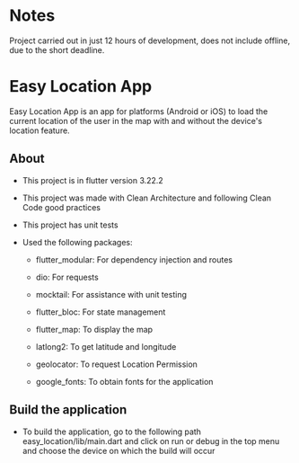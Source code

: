 # Notes

Project carried out in just 12 hours of development, does not include offline, due to the short deadline.

# Easy Location App

Easy Location App is an app for platforms (Android or iOS) to load the current location of the user in the map with and without the device's location feature.

## About
* This project is in flutter version 3.22.2

* This project was made with Clean Architecture and following Clean Code good practices

* This project has unit tests

* Used the following packages:

    - flutter_modular: For dependency injection and routes

    - dio: For requests

    - mocktail: For assistance with unit testing

    - flutter_bloc: For state management

    - flutter_map: To display the map

    - latlong2: To get latitude and longitude

    - geolocator: To request Location Permission

    - google_fonts: To obtain fonts for the application

## Build the application
* To build the application, go to the following path easy_location/lib/main.dart and click on run or debug in the top menu and choose the device on which the build will occur















